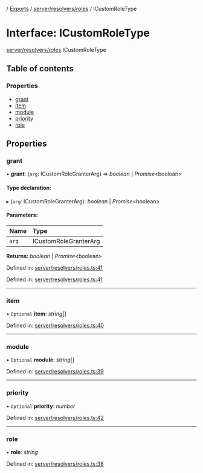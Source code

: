 [](../README.md) / [Exports](../modules.md) / [server/resolvers/roles](../modules/server_resolvers_roles.md) / ICustomRoleType

# Interface: ICustomRoleType

[server/resolvers/roles](../modules/server_resolvers_roles.md).ICustomRoleType

## Table of contents

### Properties

- [grant](server_resolvers_roles.icustomroletype.md#grant)
- [item](server_resolvers_roles.icustomroletype.md#item)
- [module](server_resolvers_roles.icustomroletype.md#module)
- [priority](server_resolvers_roles.icustomroletype.md#priority)
- [role](server_resolvers_roles.icustomroletype.md#role)

## Properties

### grant

• **grant**: (`arg`: ICustomRoleGranterArg) => *boolean* \| *Promise*<boolean\>

#### Type declaration:

▸ (`arg`: ICustomRoleGranterArg): *boolean* \| *Promise*<boolean\>

#### Parameters:

Name | Type |
:------ | :------ |
`arg` | ICustomRoleGranterArg |

**Returns:** *boolean* \| *Promise*<boolean\>

Defined in: [server/resolvers/roles.ts:41](https://github.com/onzag/itemize/blob/28218320/server/resolvers/roles.ts#L41)

Defined in: [server/resolvers/roles.ts:41](https://github.com/onzag/itemize/blob/28218320/server/resolvers/roles.ts#L41)

___

### item

• `Optional` **item**: *string*[]

Defined in: [server/resolvers/roles.ts:40](https://github.com/onzag/itemize/blob/28218320/server/resolvers/roles.ts#L40)

___

### module

• `Optional` **module**: *string*[]

Defined in: [server/resolvers/roles.ts:39](https://github.com/onzag/itemize/blob/28218320/server/resolvers/roles.ts#L39)

___

### priority

• `Optional` **priority**: *number*

Defined in: [server/resolvers/roles.ts:42](https://github.com/onzag/itemize/blob/28218320/server/resolvers/roles.ts#L42)

___

### role

• **role**: *string*

Defined in: [server/resolvers/roles.ts:38](https://github.com/onzag/itemize/blob/28218320/server/resolvers/roles.ts#L38)
